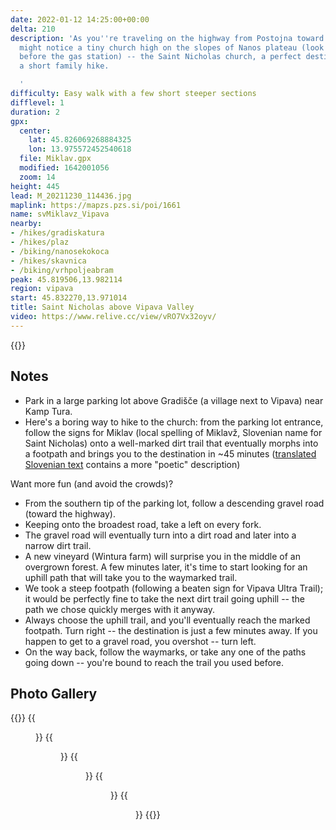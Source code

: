 ```yaml
---
date: 2022-01-12 14:25:00+00:00
delta: 210
description: 'As you''re traveling on the highway from Postojna toward Vipava, you
  might notice a tiny church high on the slopes of Nanos plateau (look right just
  before the gas station) -- the Saint Nicholas church, a perfect destination for
  a short family hike.

  '
difficulty: Easy walk with a few short steeper sections
difflevel: 1
duration: 2
gpx:
  center:
    lat: 45.826069268884325
    lon: 13.975572452540618
  file: Miklav.gpx
  modified: 1642001056
  zoom: 14
height: 445
lead: M_20211230_114436.jpg
maplink: https://mapzs.pzs.si/poi/1661
name: svMiklavz_Vipava
nearby:
- /hikes/gradiskatura
- /hikes/plaz
- /biking/nanosekokoca
- /hikes/skavnica
- /biking/vrhpoljeabram
peak: 45.819506,13.982114
region: vipava
start: 45.832270,13.971014
title: Saint Nicholas above Vipava Valley
video: https://www.relive.cc/view/vRO7Vx32oyv/
---
```

{{<hike-details description="yes">}}

## Notes

* Park in a large parking lot above Gradišče (a village next to Vipava) near Kamp Tura.
* Here's a boring way to hike to the church: from the parking lot entrance, follow the signs for Miklav (local spelling of Miklavž, Slovenian name for Saint Nicholas) onto a well-marked dirt trail that eventually morphs into a footpath and brings you to the destination in ~45 minutes ([translated Slovenian text](https://sloveniahiking-rocks.translate.goog/hikes/svmiklavz_vipava/?_x_tr_sl=sl&_x_tr_tl=en&_x_tr_hl=en-US) contains a more "poetic" description)

Want more fun (and avoid the crowds)?

* From the southern tip of the parking lot, follow a descending gravel road (toward the highway).
* Keeping onto the broadest road, take a left on every fork.
* The gravel road will eventually turn into a dirt road and later into a narrow dirt trail.
* A new vineyard (Wintura farm) will surprise you in the middle of an overgrown forest. A few minutes later, it's time to start looking for an uphill path that will take you to the waymarked trail.
* We took a steep footpath (following a beaten sign for Vipava Ultra Trail); it would be perfectly fine to take the next dirt trail going uphill -- the path we chose quickly merges with it anyway.
* Always choose the uphill trail, and you'll eventually reach the marked footpath. Turn right -- the destination is just a few minutes away. If you happen to get to a gravel road, you overshot -- turn left.
* On the way back, follow the waymarks, or take any one of the paths going down -- you're bound to reach the trail you used before.

## Photo Gallery

{{<gallery>}}
{{<figure src="M_20211230_112007.jpg">}}
{{<figure src="M_20211230_114436.jpg">}}
{{<figure src="M_20211230_115656.jpg">}}
{{<figure src="M_20211230_115826.jpg">}}
{{<figure src="M_9_0908.JPG">}}
{{</gallery>}}

